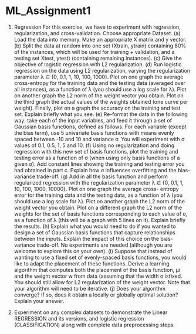 # ML_Assignment1

1. Regression
For this exercise, we have to experiment with regression, regularization, and cross-validation. Choose
appropriate Dataset.
(a) Load the data into memory. Make an appropriate X matrix and y vector.
(b) Split the data at random into one set (Xtrain, ytrain) containing 80% of the instances, which will
be used for training + validation, and a testing set Xtest, ytest) (containing remaining instances).
(c) Give the objective of logistic regression with L2 regularization.
(d) Run logistic regression on the data using L2 regularization, varying the regularization parameter
λ ∈ {0, 0.1, 1, 10, 100, 1000}. Plot on one graph the average cross-entropy for the training data
and the testing data (averaged over all instances), as a function of λ (you should use a log scale
for λ). Plot on another graph the L2 norm of the weight vector you obtain. Plot on the third
graph the actual values of the weights obtained (one curve per weight). Finally, plot on a
graph the accuracy on the training and test set. Explain briefly what you see.
(e) Re-format the data in the following way: take each of the input variables, and feed it through
a set of Gaussian basis functions, defined as follows. For each variable (except the bias term),
use 5 univariate basis functions with means evenly spaced between -10 and 10 and variance σ.
You will experiment with σ values of 0.1, 0.5, 1, 5 and 10.
(f) Using no regularization and doing regression with this new set of basis functions, plot the
training and testing error as a function of σ (when using only basis functions of a given σ). Add
constant lines showing the training and testing error you had obtained in part c. Explain how σ
influences overfitting and the bias-variance trade-off.
(g) Add in all the basis function and perform regularized regression with the regularization
parameter λ ∈ {0, 0.1, 1, 10, 100, 1000, 10000}. Plot on one graph the average cross- entropy
error for the training data and the testing data, as a function of λ (you should use a log scale
for λ). Plot on another graph the L2 norm of the weight vector you obtain. Plot on a different
graph the L2 norm of the weights for the set of basis functions corresponding to each value
of σ, as a function of λ (this will be a graph with 5 lines on it). Explain briefly the results.
(h) Explain what you would need to do if you wanted to design a set of Gaussian basis functions
that capture relationships between the inputs. Explain the impact of this choice on the bias-variance trade-off. No experiments are needed (although you are welcome to explore this on your own).
(i) Suppose that instead of wanting to use a fixed set of evenly-spaced basis functions, you would
like to adapt the placement of these functions. Derive a learning algorithm that computes
both the placement of the basis function, μi and the weight vector w from data (assuming
that the width σ isfixed. You should still allow for L2 regularization of the weight vector.
Note that your algorithm will need to be iterative.
(j) Does your algorithm converge? If so, does it obtain a locally or globally optimal solution?
Explain your answer.

2. Experiment on any complex datasets to demonstrate the Linear REGRESSION and its versions, and
logistic regression (CLASSIFICATION) along with complete data preprocessing steps.
